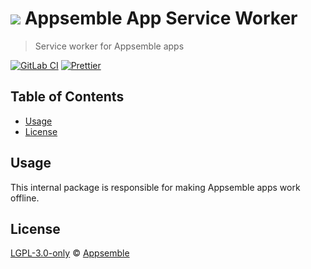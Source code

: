 # ![](https://gitlab.com/appsemble/appsemble/-/raw/0.34.15-test.1/config/assets/logo.svg) Appsemble App Service Worker

> Service worker for Appsemble apps

[![GitLab CI](https://gitlab.com/appsemble/appsemble/badges/0.34.15-test.1/pipeline.svg)](https://gitlab.com/appsemble/appsemble/-/releases/0.34.15-test.1)
[![Prettier](https://img.shields.io/badge/code_style-prettier-ff69b4.svg)](https://prettier.io)

## Table of Contents

- [Usage](#usage)
- [License](#license)

## Usage

This internal package is responsible for making Appsemble apps work offline.

## License

[LGPL-3.0-only](https://gitlab.com/appsemble/appsemble/-/blob/0.34.15-test.1/LICENSE.md) ©
[Appsemble](https://appsemble.com)
